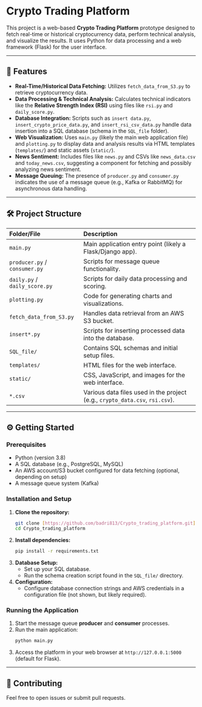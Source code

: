
# Crypto Trading Platform 

This project is a web-based **Crypto Trading Platform** prototype designed to fetch real-time or historical cryptocurrency data, perform technical analysis, and visualize the results. It uses Python for data processing and a web framework (Flask) for the user interface.

---

## 🚀 Features

* **Real-Time/Historical Data Fetching:** Utilizes `fetch_data_from_S3.py` to retrieve cryptocurrency data.
* **Data Processing & Technical Analysis:** Calculates technical indicators like the **Relative Strength Index (RSI)** using files like `rsi.py` and `daily_score.py`.
* **Database Integration:** Scripts such as `insert data.py`, `insert_crypto_price_data.py`, and `insert_rsi_csv_data.py` handle data insertion into a SQL database (schema in the `SQL_file` folder).
* **Web Visualization:** Uses `main.py` (likely the main web application file) and `plotting.py` to display data and analysis results via HTML templates (`templates/`) and static assets (`static/`).
* **News Sentiment:** Includes files like `news.py` and CSVs like `news_data.csv` and `today_news.csv`, suggesting a component for fetching and possibly analyzing news sentiment.
* **Message Queuing:** The presence of `producer.py` and `consumer.py` indicates the use of a message queue (e.g., Kafka or RabbitMQ) for asynchronous data handling.

---

## 🛠️ Project Structure

| Folder/File | Description |
| :--- | :--- |
| `main.py` | Main application entry point (likely a Flask/Django app). |
| `producer.py` / `consumer.py` | Scripts for message queue functionality. |
| `daily.py` / `daily_score.py` | Scripts for daily data processing and scoring. |
| `plotting.py` | Code for generating charts and visualizations. |
| `fetch_data_from_S3.py` | Handles data retrieval from an AWS S3 bucket. |
| `insert*.py` | Scripts for inserting processed data into the database. |
| `SQL_file/` | Contains SQL schemas and initial setup files. |
| `templates/` | HTML files for the web interface. |
| `static/` | CSS, JavaScript, and images for the web interface. |
| `*.csv` | Various data files used in the project (e.g., `crypto_data.csv`, `rsi.csv`). |

---

## ⚙️ Getting Started

### Prerequisites

* Python (version 3.8)
* A SQL database (e.g., PostgreSQL, MySQL)
* An AWS account/S3 bucket configured for data fetching (optional, depending on setup)
* A message queue system (Kafka)

### Installation and Setup

1.  **Clone the repository:**
    ```bash
    git clone [https://github.com/badri813/Crypto_trading_platform.git](https://github.com/badri813/Crypto_trading_platform.git)
    cd Crypto_trading_platform
    ```
2.  **Install dependencies:**
    ```bash
    pip install -r requirements.txt
    
    ```
3.  **Database Setup:**
    * Set up your SQL database.
    * Run the schema creation script found in the `SQL_file/` directory.
4.  **Configuration:**
    * Configure database connection strings and AWS credentials in a configuration file (not shown, but likely required).

### Running the Application

1.  Start the message queue **producer** and **consumer** processes.
2.  Run the main application:
    ```bash
    python main.py
    ```
3.  Access the platform in your web browser at `http://127.0.0.1:5000` (default for Flask).

---

## 🤝 Contributing

Feel free to open issues or submit pull requests.
